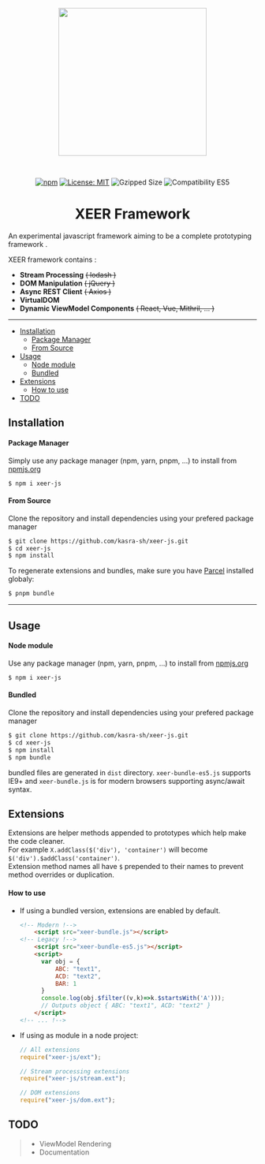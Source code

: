 <p align="center">
<img width="300px" style="max-width: 70%" src="https://raw.githubusercontent.com/kasra-sh/xeer-js/master/.github/logo.png">
</p>
<br>
<p align="center">
<a href="https://npmjs.org/xeer-js"><img src="https://img.shields.io/npm/v/xeer-js" alt="npm"></a>
<a href="https://opensource.org/licenses/MIT"><img src="https://img.shields.io/badge/License-MIT-informational.svg" alt="License: MIT" /></a>
<img src="https://img.shields.io/badge/Gzipped-15Kb-green" alt="Gzipped Size" />
<img src="https://img.shields.io/badge/Compatibility-ES5/ES6-informational" alt="Compatibility ES5" />
<br>
<h1 align="center">XEER Framework</h1>
</p>

An experimental javascript framework aiming to be a complete prototyping framework .<br>

XEER framework contains :
- **Stream Processing** ~~( lodash )~~
- **DOM Manipulation** ~~( jQuery )~~
- **Async REST Client** ~~( Axios )~~
- **VirtualDOM**
- **Dynamic ViewModel Components** ~~( React, Vue, Mithril, ... )~~

---

- [Installation](#installation)
  - [Package Manager](#package-manager)
  - [From Source](#from-source)
- [Usage](#usage)
  - [Node module](#node-module)
  - [Bundled](#bundled)
- [Extensions](#extensions)
  - [How to use](#how-to-use)
- [TODO](#todo)

## Installation
#### Package Manager
Simply use any package manager (npm, yarn, pnpm, ...) to install from [npmjs.org](https://npmjs.org)
```shell script
$ npm i xeer-js
```
#### From Source
Clone the repository and install dependencies using your prefered package manager
```sh
$ git clone https://github.com/kasra-sh/xeer-js.git
$ cd xeer-js
$ npm install
```
To regenerate extensions and bundles, make sure you have [Parcel](https://parceljs.org) installed globaly:
```sh
$ pnpm bundle
```
---
## Usage
#### Node module
Use any package manager (npm, yarn, pnpm, ...) to install from [npmjs.org](https://npmjs.org)
```shell script
$ npm i xeer-js
```

#### Bundled
Clone the repository and install dependencies using your prefered package manager
```sh
$ git clone https://github.com/kasra-sh/xeer-js.git
$ cd xeer-js
$ npm install
$ npm bundle
```
bundled files are generated in `dist` directory. `xeer-bundle-es5.js` supports IE9+ and `xeer-bundle.js` is for modern browsers supporting async/await syntax.

## Extensions
Extensions are helper methods appended to prototypes which help make the code cleaner.<br>
For example `X.addClass($('div'), 'container')` will become `$('div').$addClass('container')`.<br>
Extension method names all have `$` prepended to their names to prevent method overrides or duplication.

#### How to use
- If using a bundled version, extensions are enabled by default.
  ```html
  <!-- Modern !-->
      <script src="xeer-bundle.js"></script>
  <!-- Legacy !-->
      <script src="xeer-bundle-es5.js"></script>
      <script>
        var obj = {
            ABC: "text1",
            ACD: "text2",
            BAR: 1
        }
        console.log(obj.$filter((v,k)=>k.$startsWith('A')));
        // Outputs object { ABC: "text1", ACD: "text2" }
      </script>
  <!-- ... !-->
  ```
- If using as module in a node project:
  ```javascript
  // All extensions
  require("xeer-js/ext"); 

  // Stream processing extensions
  require("xeer-js/stream.ext");  
  
  // DOM extensions
  require("xeer-js/dom.ext");
  ```


## TODO
> - ViewModel Rendering
> - Documentation